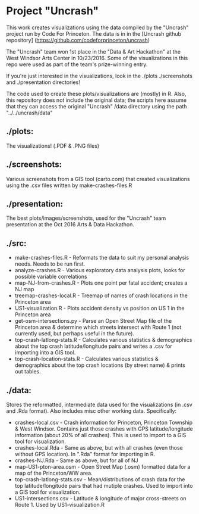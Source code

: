 # Project "Uncrash"

This work creates visualizations using the data compiled by the "Uncrash" project run by Code For Princeton.
The data is in in the [Uncrash github repository] (https://github.com/codeforprinceton/uncrash)

The "Uncrash" team won 1st place in the "Data & Art Hackathon" at the West Windsor Arts Center in 10/23/2016. Some of the visualizations in this repo were used as part of the team's prize-winning entry.

If you're just interested in the visualizations, look in the ./plots ./screenshots and ./presentation directories!

The code used to create these plots/visualizations are (mostly) in R. Also, this repository does not include the original data; the scripts here assume that they can access the original "Uncrash" /data directory using the path "../../uncrash/data"

## ./plots:

The visualizations! (.PDF & .PNG files)

## ./screenshots: 

Various screenshots from a GIS tool (carto.com) that created visualizations using the .csv files written by make-crashes-files.R

## ./presentation:

The best plots/images/screenshots, used for the "Uncrash" team presentation at the Oct 2016 Arts & Data Hackathon. 

## ./src:

* make-crashes-files.R - Reformats the data to suit my personal analysis needs. Needs to be run first.
* analyze-crashes.R - Various exploratory data analysis plots, looks for possible variable correlations
* map-NJ-from-crashes.R - Plots one point per fatal accident; creates a NJ map
* treemap-crashes-local.R - Treemap of names of crash locations in the Princeton area
* US1-visualization.R - Plots accident density vs position on US 1 in the Princeton area
* get-osm-intersections.py - Parse an Open Street Map file of the Princeton area & determine which streets intersect with Route 1 (not currently used, but perhaps useful in the future).  
* top-crash-latlong-stats.R - Calculates various statistics & demographics about the top crash latitude/longitude pairs and writes a .csv for importing into a GIS tool. 
* top-crash-location-stats.R - Calculates various statistics & demographics about the top crash locations (by street name) & prints out tables.

## ./data: 

Stores the reformatted, intermediate data used for the visualizations (in .csv and .Rda format). Also includes misc other working data. Specifically: 

* crashes-local.csv - Crash information for Princeton, Princeton Township & West Windsor. Contains just those crashes with GPS latitude/longitude information (about 20% of all crashes). This is used to import to a GIS tool for visualization. 
* crashes-local.Rda - Same as above, but with all crashes (even those without GPS location). In ".Rda" format for importing in R.
* crashes-NJ.Rda - Same as above, but for all of NJ
* map-US1-pton-area.osm - Open Street Map (.osm) formatted data for a map of the Princeton/WW area. 
* top-crash-latlong-stats.csv - Mean/distributions of crash data for the top latitude/longitude pairs that had mutiple crashes. Used to import into a GIS tool for visualization. 
* US1-intersections.csv - Latitude & longitude of major cross-streets on Route 1. Used by US1-visualization.R


